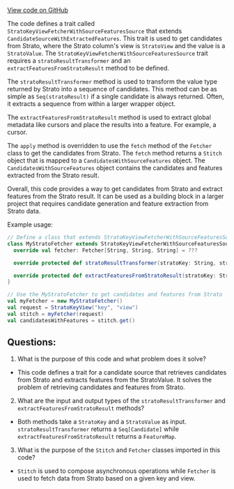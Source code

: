 [View code on GitHub](https://github.com/misbahsy/the-algorithm/product-mixer/core/src/main/scala/com/twitter/product_mixer/core/functional_component/candidate_source/strato/StratoKeyViewFetcherWithSourceFeaturesSource.scala)

The code defines a trait called `StratoKeyViewFetcherWithSourceFeaturesSource` that extends `CandidateSourceWithExtractedFeatures`. This trait is used to get candidates from Strato, where the Strato column's view is `StratoView` and the value is a `StratoValue`. The `StratoKeyViewFetcherWithSourceFeaturesSource` trait requires a `stratoResultTransformer` and an `extractFeaturesFromStratoResult` method to be defined. 

The `stratoResultTransformer` method is used to transform the value type returned by Strato into a sequence of candidates. This method can be as simple as `Seq(stratoResult)` if a single candidate is always returned. Often, it extracts a sequence from within a larger wrapper object. 

The `extractFeaturesFromStratoResult` method is used to extract global metadata like cursors and place the results into a feature. For example, a cursor. 

The `apply` method is overridden to use the `fetch` method of the `Fetcher` class to get the candidates from Strato. The `fetch` method returns a `Stitch` object that is mapped to a `CandidatesWithSourceFeatures` object. The `CandidatesWithSourceFeatures` object contains the candidates and features extracted from the Strato result. 

Overall, this code provides a way to get candidates from Strato and extract features from the Strato result. It can be used as a building block in a larger project that requires candidate generation and feature extraction from Strato data. 

Example usage:

```scala
// Define a class that extends StratoKeyViewFetcherWithSourceFeaturesSource
class MyStratoFetcher extends StratoKeyViewFetcherWithSourceFeaturesSource[String, String, String, String] {
  override val fetcher: Fetcher[String, String, String] = ???

  override protected def stratoResultTransformer(stratoKey: String, stratoResult: String): Seq[String] = ???

  override protected def extractFeaturesFromStratoResult(stratoKey: String, stratoResult: String): FeatureMap = ???
}

// Use the MyStratoFetcher to get candidates and features from Strato
val myFetcher = new MyStratoFetcher()
val request = StratoKeyView("key", "view")
val stitch = myFetcher(request)
val candidatesWithFeatures = stitch.get()
```
## Questions: 
 1. What is the purpose of this code and what problem does it solve?
- This code defines a trait for a candidate source that retrieves candidates from Strato and extracts features from the StratoValue. It solves the problem of retrieving candidates and features from Strato.

2. What are the input and output types of the `stratoResultTransformer` and `extractFeaturesFromStratoResult` methods?
- Both methods take a `StratoKey` and a `StratoValue` as input. `stratoResultTransformer` returns a `Seq[Candidate]` while `extractFeaturesFromStratoResult` returns a `FeatureMap`.

3. What is the purpose of the `Stitch` and `Fetcher` classes imported in this code?
- `Stitch` is used to compose asynchronous operations while `Fetcher` is used to fetch data from Strato based on a given key and view.